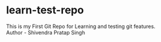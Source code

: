 # learn-test-repo
This is my First Git Repo for Learning and testing git features.<br>
Author - Shivendra Pratap Singh
